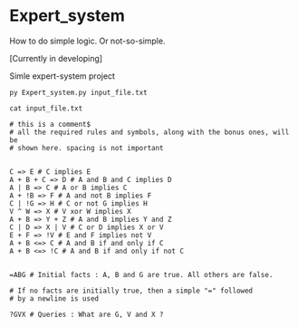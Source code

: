 # Expert_system
How to do simple logic. Or not-so-simple.

[Currently in developing]

Simle expert-system project

```py Expert_system.py input_file.txt```

```cat input_file.txt```
> 
```
# this is a comment$
# all the required rules and symbols, along with the bonus ones, will be
# shown here. spacing is not important


C => E # C implies E
A + B + C => D # A and B and C implies D
A | B => C # A or B implies C
A + !B => F # A and not B implies F
C | !G => H # C or not G implies H
V ^ W => X # V xor W implies X
A + B => Y + Z # A and B implies Y and Z
C | D => X | V # C or D implies X or V
E + F => !V # E and F implies not V
A + B <=> C # A and B if and only if C
A + B <=> !C # A and B if and only if not C


=ABG # Initial facts : A, B and G are true. All others are false.

# If no facts are initially true, then a simple "=" followed
# by a newline is used

?GVX # Queries : What are G, V and X ?
```
